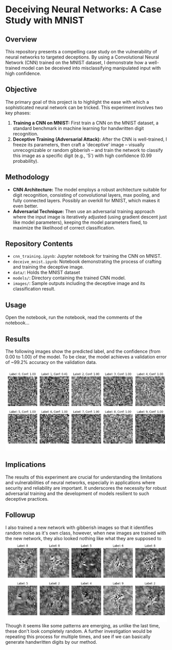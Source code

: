 # Deceiving Neural Networks: A Case Study with MNIST

## Overview
This repository presents a compelling case study on the vulnerability of neural networks to targeted deceptions. By using a Convolutional Neural Network (CNN) trained on the MNIST dataset, I demonstrate how a well-trained model can be deceived into misclassifying manipulated input with high confidence.

## Objective
The primary goal of this project is to highlight the ease with which a sophisticated neural network can be tricked. This experiment involves two key phases:
1. **Training a CNN on MNIST:** First train a CNN on the MNIST dataset, a standard benchmark in machine learning for handwritten digit recognition.
2. **Deceptive Training (Adversarial Attack):** After the CNN is well-trained, I freeze its parameters, then craft a 'deceptive' image – visually unrecognizable or random gibberish – and train the network to classify this image as a specific digit (e.g., '5') with high confidence (0.99 probability).

## Methodology
- **CNN Architecture:** The model employs a robust architecture suitable for digit recognition, consisting of convolutional layers, max pooling, and fully connected layers. Possibly an overkill for MNIST, which makes it even better.
- **Adversarial Technique:** Then use an adversarial training approach where the input image is iteratively adjusted (using gradient descent just like model parameters), keeping the model parameters fixed, to maximize the likelihood of correct classification.

## Repository Contents
- `cnn_training.ipynb`: Jupyter notebook for training the CNN on MNIST.
- `deceive_mnist.ipynb`: Notebook demonstrating the process of crafting and training the deceptive image.
- `data/`: Holds the MNIST dataset
- `models/`: Directory containing the trained CNN model.
- `images/`: Sample outputs including the deceptive image and its classification result.

## Usage
Open the notebook, run the notebook, read the comments of the notebook...

## Results
The following images show the predicted label, and the confidence (from 0.00 to 1.00) of the model. To be clear, the model achieves a validation error of ~99.2% accuracy on the validation data.

![Adversarial results](./images/mnist_confidence.png)

## Implications
The results of this experiment are crucial for understanding the limitations and vulnerabilities of neural networks, especially in applications where security and reliability are important. It underscores the necessity for robust adversarial training and the development of models resilient to such deceptive practices.

## Followup
I also trained a new network with gibberish images so that it identifies random noise as it's own class, however, when new images are trained with the new network, they also looked nothing like what they are supposed to
![Second Adverserial Results](./images/second_mispredicted.png)
Though it seems like some patterns are emerging, as unlike the last time, these don't look completely random. A further investigation would be repeating this process for multiple times, and see if we can basically generate handwritten digits by our method.
